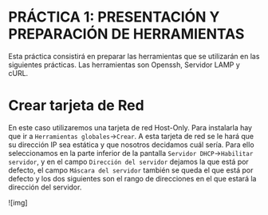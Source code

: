 # PRÁCTICA 1: PRESENTACIÓN Y PREPARACIÓN DE HERRAMIENTAS

Esta práctica consistirá en preparar las herramientas que se utilizarán en las siguientes prácticas.
Las herramientas son Openssh, Servidor LAMP y cURL.

# Crear tarjeta de Red

En este caso utilizaremos una tarjeta de red Host-Only.
Para instalarla hay que ir a `Herramientas globales`->`Crear`.
A esta tarjeta de red se le hará que su dirección IP sea estática y que nosotros decidamos cuál sería.
Para ello seleccionamos en la parte inferior de la pantalla `Servidor DHCP`->`Habilitar servidor`, y en el campo `Dirección del servidor` dejamos la que está por defecto, el campo `Máscara del servidor` también se queda el que está por defecto y los dos siguientes son el rango de direcciones en el que estará la dirección del servidor.

![img]